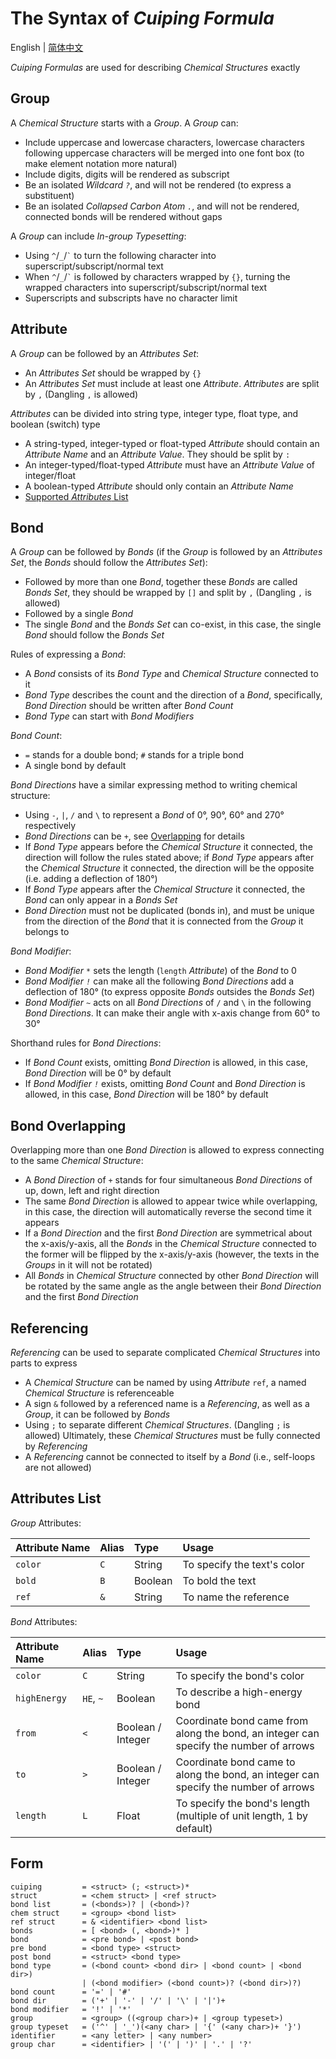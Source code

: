 # The Syntax of *Cuiping Formula*

English | [简体中文](./syntax.zh-Hans.md)

*Cuiping Formulas* are used for describing *Chemical Structures* exactly

## Group

A *Chemical Structure* starts with a *Group*. A *Group* can:

- Include uppercase and lowercase characters, lowercase characters following uppercase characters will be merged into one font box (to make element notation more natural)
- Include digits, digits will be rendered as subscript
- Be an isolated *Wildcard `?`*, and will not be rendered (to express a substituent)
- Be an isolated *Collapsed Carbon Atom `.`*, and will not be rendered, connected bonds will be rendered without gaps

A *Group* can include *In-group Typesetting*:

- Using `^`/`_`/`` ` `` to turn the following character into superscript/subscript/normal text
- When `^`/`_`/`` ` `` is followed by characters wrapped by `{}`, turning the wrapped characters into superscript/subscript/normal text
- Superscripts and subscripts have no character limit

## Attribute

A *Group* can be followed by an *Attributes Set*:

- An *Attributes Set* should be wrapped by `{}`
- An *Attributes Set* must include at least one *Attribute*. *Attributes* are split by `,` (Dangling `,` is allowed)

*Attributes* can be divided into string type, integer type, float type, and boolean (switch) type

- A string-typed, integer-typed or float-typed *Attribute* should contain an *Attribute Name* and an *Attribute Value*. They should be split by `:`
- An integer-typed/float-typed *Attribute* must have an *Attribute Value* of integer/float
- A boolean-typed *Attribute* should only contain an *Attribute Name*
- [Supported *Attributes* List](#attributes-list)

## Bond

A *Group* can be followed by *Bonds* (if the *Group* is followed by an *Attributes Set*, the *Bonds* should follow the *Attributes Set*):

- Followed by more than one *Bond*, together these *Bonds* are called *Bonds Set*, they should be wrapped by `[]` and split by `,` (Dangling `,` is allowed)
- Followed by a single *Bond*
- The single *Bond* and the *Bonds Set* can co-exist, in this case, the single *Bond* should follow the *Bonds Set*

Rules of expressing a *Bond*:
- A *Bond* consists of its *Bond Type* and *Chemical Structure* connected to it
- *Bond Type* describes the count and the direction of a *Bond*, specifically, *Bond Direction* should be written after *Bond Count*
- *Bond Type* can start with *Bond Modifiers*

*Bond Count*:

- `=` stands for a double bond; `#` stands for a triple bond
- A single bond by default

*Bond Directions* have a similar expressing method to writing chemical structure:

- Using `-`, `|`, `/` and `\` to represent a *Bond* of 0°, 90°, 60° and 270° respectively
- *Bond Directions* can be `+`, see [Overlapping](#bond-overlapping) for details
- If *Bond Type* appears before the *Chemical Structure* it connected, the direction will follow the rules stated above; if *Bond Type* appears after the *Chemical Structure* it connected, the direction will be the opposite (i.e. adding a deflection of 180°)
- If *Bond Type* appears after the *Chemical Structure* it connected, the *Bond* can only appear in a *Bonds Set*
- *Bond Direction* must not be duplicated (bonds in), and must be unique from the direction of the *Bond* that it is connected from the *Group* it belongs to

*Bond Modifier*:

- *Bond Modifier `*`* sets the length (`length` *Attribute*) of the *Bond* to 0
- *Bond Modifier `!`* can make all the following *Bond Directions* add a deflection of 180° (to express opposite *Bonds* outsides the *Bonds Set*)
- *Bond Modifier `~`* acts on all *Bond Directions* of `/` and `\` in the following *Bond Directions*. It can make their angle with x-axis change from 60° to 30°

Shorthand rules for *Bond Directions*:

- If *Bond Count* exists, omitting *Bond Direction* is allowed, in this case, *Bond Direction* will be 0° by default
- If *Bond Modifier `!`* exists, omitting *Bond Count* and *Bond Direction* is allowed, in this case, *Bond Direction* will be 180° by default

## Bond Overlapping

Overlapping more than one *Bond Direction* is allowed to express connecting to the same *Chemical Structure*:

- A *Bond Direction* of `+` stands for four simultaneous *Bond Directions* of up, down, left and right direction
- The same *Bond Direction* is allowed to appear twice while overlapping, in this case, the direction will automatically reverse the second time it appears
- If a *Bond Direction* and the first *Bond Direction* are symmetrical about the x-axis/y-axis, all the *Bonds* in the *Chemical Structure* connected to the former will be flipped by the x-axis/y-axis (however, the texts in the *Groups* in it will not be rotated)
- All *Bonds* in *Chemical Structure* connected by other *Bond Direction* will be rotated by the same angle as the angle between their *Bond Direction* and the first *Bond Direction*

## Referencing

*Referencing* can be used to separate complicated *Chemical Structures* into parts to express

- A *Chemical Structure* can be named by using *Attribute* `ref`, a named *Chemical Structure* is referenceable
- A sign `&` followed by a referenced name is a *Referencing*, as well as a *Group*, it can be followed by *Bonds*
- Using `;` to separate different *Chemical Structures*. (Dangling `;` is allowed) Ultimately, these *Chemical Structures* must be fully connected by *Referencing*
- A *Referencing* cannot be connected to itself by a *Bond* (i.e., self-loops are not allowed)

## Attributes List

*Group* Attributes:

| Attribute Name | Alias | Type    | Usage                       |
| :------------- | :---- | :------ | :-------------------------- |
| `color`        | `C`   | String  | To specify the text's color |
| `bold`         | `B`   | Boolean | To bold the text            |
| `ref`          | `&`   | String  | To name the reference       |

*Bond* Attributes:

| Attribute Name | Alias     | Type              | Usage
| :------------- | :-------- | :---------------- | :----
| `color`        | `C`       | String            | To specify the bond's color
| `highEnergy`   | `HE`, `~` | Boolean           | To describe a high-energy bond
| `from`         | `<`       | Boolean / Integer | Coordinate bond came from along the bond, an integer can specify the number of arrows
| `to`           | `>`       | Boolean / Integer | Coordinate bond came to along the bond, an integer can specify the number of arrows
| `length`       | `L`       | Float             | To specify the bond's length (multiple of unit length, 1 by default)

## Form

```
cuiping         = <struct> (; <struct>)*
struct          = <chem struct> | <ref struct>
bond list       = (<bonds>)? | (<bond>)?
chem struct     = <group> <bond list>
ref struct      = & <identifier> <bond list>
bonds           = [ <bond> (, <bond>)* ]
bond            = <pre bond> | <post bond>
pre bond        = <bond type> <struct>
post bond       = <struct> <bond type>
bond type       = (<bond count> <bond dir> | <bond count> | <bond dir>)
                | (<bond modifier> (<bond count>)? (<bond dir>)?)
bond count      = '=' | '#'
bond dir        = ('+' | '-' | '/' | '\' | '|')+
bond modifier   = '!' | '*'
group           = <group> ((<group char>)+ | <group typeset>)
group typeset   = ('^' | '_')(<any char> | '{' (<any char>)+ '}')
identifier      = <any letter> | <any number>
group char      = <identifier> | '(' | ')' | '.' | '?'
```
